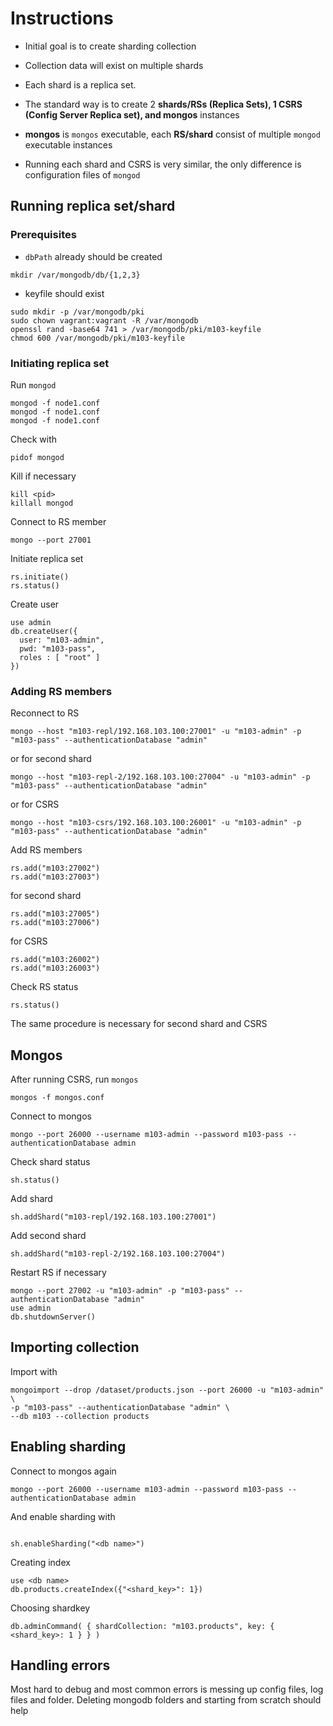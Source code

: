 # Instructions

- Initial goal is to create sharding collection
- Collection data will exist on multiple shards
- Each shard is a replica set. 

- The standard way is to create 2 **shards/RSs (Replica Sets), 1 CSRS (Config Server Replica set), and mongos** instances

- **mongos** is `mongos` executable, each **RS/shard** consist of multiple `mongod` executable instances

- Running each shard and CSRS is very similar, the only difference is configuration files of `mongod`

## Running replica set/shard

### Prerequisites

- `dbPath` already should be created

```
mkdir /var/mongodb/db/{1,2,3}
```

- keyfile should exist

```
sudo mkdir -p /var/mongodb/pki
sudo chown vagrant:vagrant -R /var/mongodb
openssl rand -base64 741 > /var/mongodb/pki/m103-keyfile
chmod 600 /var/mongodb/pki/m103-keyfile
```

### Initiating replica set

Run `mongod`
```
mongod -f node1.conf
mongod -f node1.conf
mongod -f node1.conf
```

Check with
```
pidof mongod
```

Kill if necessary
```
kill <pid>
killall mongod
```

Connect to RS member
```
mongo --port 27001
```

Initiate replica set
```
rs.initiate()
rs.status()
```

Create user
```
use admin
db.createUser({
  user: "m103-admin",
  pwd: "m103-pass",
  roles : [ "root" ]
})
```

### Adding RS members

Reconnect to RS
```
mongo --host "m103-repl/192.168.103.100:27001" -u "m103-admin" -p "m103-pass" --authenticationDatabase "admin"
```
or for second shard

```
mongo --host "m103-repl-2/192.168.103.100:27004" -u "m103-admin" -p "m103-pass" --authenticationDatabase "admin"
```

or for CSRS
```
mongo --host "m103-csrs/192.168.103.100:26001" -u "m103-admin" -p "m103-pass" --authenticationDatabase "admin"
```

Add RS members
```
rs.add("m103:27002")
rs.add("m103:27003")
```

for second shard

```
rs.add("m103:27005")
rs.add("m103:27006")
```

for CSRS
```
rs.add("m103:26002")
rs.add("m103:26003")
```

Check RS status
```
rs.status()
```

The same procedure is necessary for second shard and CSRS

## Mongos

After running CSRS, run `mongos`

```
mongos -f mongos.conf
```

Connect to mongos
```
mongo --port 26000 --username m103-admin --password m103-pass --authenticationDatabase admin
```

Check shard status
```
sh.status()
```

Add shard
```
sh.addShard("m103-repl/192.168.103.100:27001")
```

Add second shard
```
sh.addShard("m103-repl-2/192.168.103.100:27004")
```

Restart RS if necessary
```
mongo --port 27002 -u "m103-admin" -p "m103-pass" --authenticationDatabase "admin"
use admin
db.shutdownServer()
```

## Importing collection

Import with
```
mongoimport --drop /dataset/products.json --port 26000 -u "m103-admin" \
-p "m103-pass" --authenticationDatabase "admin" \
--db m103 --collection products
```

## Enabling sharding

Connect to mongos again
```
mongo --port 26000 --username m103-admin --password m103-pass --authenticationDatabase admin
```

And enable sharding with

```

sh.enableSharding("<db name>")
```

Creating index

```
use <db name>
db.products.createIndex({"<shard_key>": 1})
```

Choosing shardkey

```
db.adminCommand( { shardCollection: "m103.products", key: { <shard_key>: 1 } } )
```

## Handling errors

Most hard to debug and most common errors is messing up config files, log files and folder. Deleting mongodb folders and starting from scratch should help